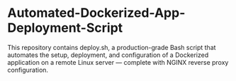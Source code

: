 # Automated-Dockerized-App-Deployment-Script
This repository contains deploy.sh, a production-grade Bash script that automates the setup, deployment, and configuration of a Dockerized application on a remote Linux server — complete with NGINX reverse proxy configuration.
